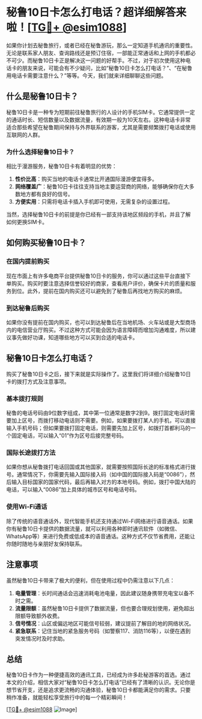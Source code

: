 # 秘鲁10日卡怎么打电话？超详细解答来啦！[[TG💪+ @esim1088](https://t.me/s/esim1088)]

如果你计划去秘鲁旅行，或者已经在秘鲁游玩，那么一定知道手机通讯的重要性。无论是联系家人朋友、查询路线还是预订住宿，一部能正常通话和上网的手机都必不可少。而秘鲁10日卡正是解决这一问题的好帮手。不过，对于初次使用这种电话卡的朋友来说，可能会有不少疑问，比如“秘鲁10日卡怎么打电话？”、“在秘鲁用电话卡需要注意什么？”等等。今天，我们就来详细聊聊这些问题。

## 什么是秘鲁10日卡？

秘鲁10日卡是一种专为短期前往秘鲁旅行的人设计的手机SIM卡。它通常提供一定的通话时长、短信数量以及数据流量，有效期一般为10天左右。这种电话卡非常适合那些希望在秘鲁期间保持与外界联系的游客，尤其是需要频繁拨打电话或使用互联网的人群。

### 为什么选择秘鲁10日卡？

相比于漫游服务，秘鲁10日卡有着明显的优势：

1. **性价比高**：购买当地的电话卡通常比开通国际漫游便宜得多。
2. **网络覆盖广**：秘鲁10日卡往往支持当地主要运营商的网络，能够确保你在大多数地方都有良好的信号。
3. **方便实用**：只需将电话卡插入手机即可使用，无需复杂的设置过程。

当然，选择秘鲁10日卡的前提是你已经有一部支持该地区频段的手机，并且了解如何更换SIM卡。

## 如何购买秘鲁10日卡？

### 在国内提前购买

现在市面上有许多电商平台提供秘鲁10日卡的服务，你可以通过这些平台直接下单购买。购买时要注意选择信誉较好的商家，查看用户评价，确保卡片的质量和服务到位。此外，提前在国内购买还可以避免到了秘鲁后再找地方购买的麻烦。

### 到达秘鲁后购买

如果你没有提前在国内购买，也可以到达秘鲁后在当地机场、火车站或是大型商场内的电信营业厅购买。不过这种方式可能会因为语言障碍而增加沟通难度，所以建议事先做好功课，知道哪些地方可以买到合适的电话卡。

## 秘鲁10日卡怎么打电话？

购买了秘鲁10日卡之后，接下来就是实际操作了。这里我们将详细介绍秘鲁10日卡的拨打方式及注意事项。

### 基本拨打规则

秘鲁的电话号码由9位数字组成，其中第一位通常是数字2到9。拨打固定电话时需要加上区号，而拨打移动电话则不需要。例如，如果要拨打某人的手机，可以直接输入手机号码；但如果要拨打固定电话，则需要先加上区号，如拨打首都利马的一个固定电话，可以输入“01”作为区号后接完整号码。

### 国际长途拨打方法

如果你想从秘鲁拨打电话回国或其他国家，就需要按照国际长途的标准格式进行拨号。通常情况下，你需要先输入国际接入码（如中国的国际接入码是“0086”），然后输入目标国家的国家代码，最后再输入对方的本地号码。例如，拨打中国大陆的电话，可以输入“0086”加上具体的城市区号和电话号码。

### 使用Wi-Fi通话

除了传统的语音通话外，现代智能手机还支持通过Wi-Fi网络进行语音通话。如果你有秘鲁10日卡提供的数据流量，就可以利用各种即时通讯软件（如微信、WhatsApp等）来进行免费或低成本的语音通话。这种方式不仅节省费用，还能让你随时随地与亲朋好友保持联系。

## 注意事项

虽然秘鲁10日卡带来了极大的便利，但在使用过程中仍需注意以下几点：

1. **电量管理**：长时间通话会迅速消耗电池电量，因此建议随身携带充电宝以备不时之需。
2. **流量限额**：虽然秘鲁10日卡提供了数据流量，但也要合理规划使用，避免超出限额导致额外收费。
3. **信号情况**：山区或偏远地区可能信号较弱，建议提前了解目的地的网络状况。
4. **紧急联系**：记住当地的紧急服务号码（如警察117、消防116等），以便在遇到突发情况时及时求助。

## 总结

秘鲁10日卡作为一种便捷高效的通讯工具，已经成为许多赴秘游客的首选。通过本文的介绍，相信大家对“秘鲁10日卡怎么打电话”已经有了清晰的认识。无论你是想节省开支，还是追求更流畅的沟通体验，秘鲁10日卡都能满足你的需求。只要稍作准备，就能轻松享受旅行中的每一个精彩瞬间！

[[TG💪+ @esim1088](https://t.me/s/esim1088) ![Image](https://i.postimg.cc/4NQfJmqS/Snipaste-2025-05-13-00-14-12.png)]